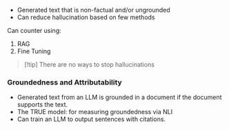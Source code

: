 
- Generated text that is non-factual and/or ungrounded
- Can reduce hallucination based on few methods

Can counter using:
1. RAG
2. Fine Tuning

>[!tip] There are no ways to stop hallucinations

### Groundedness and Attributability
- Generated text from an LLM is grounded in a document if the document supports the text.
- The TRUE model: for measuring groundedness via NLI
- Can train an LLM to output sentences with citations.

